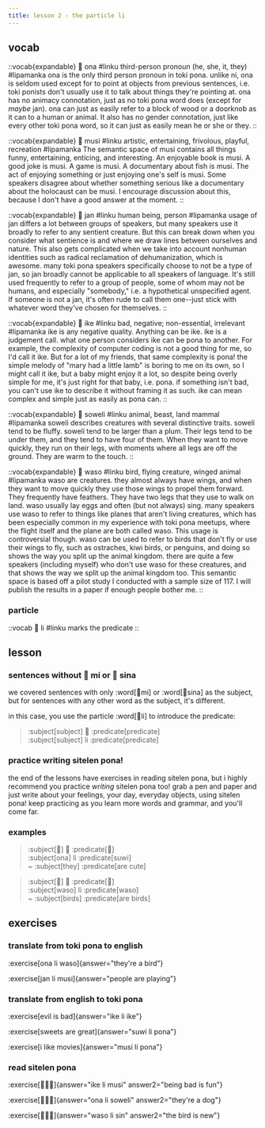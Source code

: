 ```yaml
---
title: lesson 2 - the particle li
---
```


## vocab
::vocab{expandable}
󱥆 ona
#linku
third-person pronoun (he, she, it, they)
#lipamanka
ona is the only third person pronoun in toki pona. unlike ni, ona is seldom used except for to point at objects from previous sentences, i.e. toki ponists don't usually use it to talk about things they're pointing at. ona has no animacy connotation, just as no toki pona word does (except for *maybe* jan). ona can just as easily refer to a block of wood or a doorknob as it can to a human or animal. It also has no gender connotation, just like every other toki pona word, so it can just as easily mean he or she or they.
::

::vocab{expandable}
󱤻 musi
#linku
artistic, entertaining, frivolous, playful, recreation
#lipamanka
The semantic space of musi contains all things funny, entertaining, enticing, and interesting. An enjoyable book is musi. A good joke is musi. A game is musi. A documentary about fish is musi. The act of enjoying something or just enjoying one's self is musi. Some speakers disagree about whether something serious like a documentary about the holocaust can be musi. I encourage discussion about this, because I don't have a good answer at the moment.
::

::vocab{expandable}
󱤑 jan
#linku
human being, person
#lipamanka
usage of jan differs a lot between groups of speakers, but many speakers use it broadly to refer to any sentient creature. But this can break down when you consider what sentience is and where we draw lines between ourselves and nature. This also gets complicated when we take into account nonhuman identities such as radical reclamation of dehumanization, which is awesome. many toki pona speakers specifically choose to not be a type of jan, so jan broadly cannot be applicable to all speakers of language. It's still used frequently to refer to a group of people, some of whom may not be humans, and especially "somebody," i.e. a hypothetical unspecified agent. If someone is not a jan, it's often rude to call them one--just stick with whatever word they've chosen for themselves.
::

::vocab{expandable}
󱤍 ike
#linku
bad, negative; non-essential, irrelevant
#lipamanka
ike is any negative quality. Anything can be ike. ike is a judgement call. what one person considers ike can be pona to another. For example, the complexity of computer coding is not a good thing for me, so I'd call it ike. But for a lot of my friends, that same complexity is pona! the simple melody of "mary had a little lamb" is boring to me on its own, so I might call it ike, but a baby might enjoy it a lot, so despite being overly simple for me, it's just right for that baby, i.e. pona. if something isn't bad, you can't use ike to describe it without framing it as such. ike can mean complex and simple just as easily as pona can.
::

::vocab{expandable}
󱥢 soweli
#linku
animal, beast, land mammal
#lipamanka
soweli describes creatures with several distinctive traits. soweli tend to be fluffy. soweli tend to be larger than a plum. Their legs tend to be under them, and they tend to have four of them. When they want to move quickly, they run on their legs, with moments where all legs are off the ground. They are warm to the touch.
::

::vocab{expandable}
󱥴 waso
#linku
bird, flying creature, winged animal
#lipamanka
waso are creatures. they almost always have wings, and when they want to move quickly they use those wings to propel them forward. They frequently have feathers. They have two legs that they use to walk on land. waso usually lay eggs and often (but not always) sing. many speakers use waso to refer to things like planes that aren't living creatures, which has been especially common in my experience with toki pona meetups, where the flight itself and the plane are both called waso. This usage is controversial though. waso can be used to refer to birds that don't fly or use their wings to fly, such as ostraches, kiwi birds, or penguins, and doing so shows the way you split up the animal kingdom. there are quite a few speakers (including myself) who don't use waso for these creatures, and that shows the way we split up the animal kingdom too. This semantic space is based off a pilot study I conducted with a sample size of 117. I will publish the results in a paper if enough people bother me.
::

### particle

::vocab
󱤧 li
#linku
marks the predicate
::

## lesson
### sentences without 󱤴 mi or 󱥞 sina

 we covered sentences with only :word[󱤴mi] or :word[󱥞sina] as the subject, but for sentences with any other word as the subject, it's different. 

 in this case, you use the particle :word[󱤧li] to introduce the predicate:

> :subject[subject] 󱤧 :predicate[predicate] \
> :subject[subject] li :predicate[predicate]

### practice writing sitelen pona!
the end of the lessons have exercises in reading sitelen pona, but i highly recommend you practice *writing* sitelen pona too! grab a pen and paper and just write about your feelings, your day, everyday objects, using sitelen pona! keep practicing as you learn more words and grammar, and you'll come far.

 ### examples
> :subject[󱥆] 󱤧 :predicate[󱥦] \
> :subject[ona] li :predicate[suwi] \
> ~ :subject[they] :predicate[are cute]

> :subject[󱥴] 󱤧 :predicate[󱥴] \
> :subject[waso] li :predicate[waso] \
> ~ :subject[birds] :predicate[are birds]

## exercises
### translate from toki pona to english
:exercise[ona li waso]{answer="they're a bird"}

:exercise[jan li musi]{answer="people are playing"}

### translate from english to toki pona
:exercise[evil is bad]{answer="ike li ike"}

:exercise[sweets are great]{answer="suwi li pona"}

:exercise[i like movies]{answer="musi li pona"}

### read sitelen pona
:exercise[󱤍󱤧󱤻]{answer="ike li musi" answer2="being bad is fun"}

:exercise[󱥆󱤧󱥢]{answer="ona li soweli" answer2="they're a dog"}

:exercise[󱥴󱤧󱥝]{answer="waso li sin" answer2="the bird is new"}